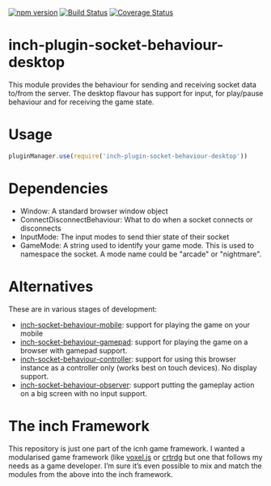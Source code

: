 [![npm version](https://badge.fury.io/js/inch-plugin-socket-behaviour-desktop.svg)](http://badge.fury.io/js/inch-plugin-socket-behaviour-desktop)
[![Build Status](https://travis-ci.org/distributedlife/inch-plugin-socket-behaviour-desktop.svg)](https://travis-ci.org/distributedlife/inch-plugin-socket-behaviour-desktop)
[![Coverage Status](https://img.shields.io/coveralls/distributedlife/inch-plugin-socket-behaviour-desktop.svg)](https://coveralls.io/r/distributedlife/inch-plugin-socket-behaviour-desktop)

# inch-plugin-socket-behaviour-desktop
This module provides the behaviour for sending and receiving socket data to/from the server. The desktop flavour has support for input, for play/pause behaviour and for receiving the game state.

# Usage
```javascript
pluginManager.use(require('inch-plugin-socket-behaviour-desktop'))
```

# Dependencies
- Window: A standard browser window object
- ConnectDisconnectBehaviour: What to do when a socket connects or disconnects
- InputMode: The input modes to send thier state of their socket
- GameMode: A string used to identify your game mode. This is used to namespace the socket. A mode name could be "arcade" or "nightmare".

# Alternatives
These are in various stages of development:

- [inch-socket-behaviour-mobile](https://github.com/distributedlife/inch-socket-behaviour-mobile): support for playing the game on your mobile
- [inch-socket-behaviour-gamepad](https://github.com/distributedlife/inch-socket-behaviour-gamepad): support for playing the game on a browser with gamepad support.
- [inch-socket-behaviour-controller](https://github.com/distributedlife/inch-socket-behaviour-controller): support for using this browser instance as a controller only (works best on touch devices). No display support.
- [inch-socket-behaviour-observer](https://github.com/distributedlife/inch-socket-behaviour-observer): support putting the gameplay action on a big screen with no input support.

# The inch Framework
This repository is just one part of the icnh game framework. I wanted a modularised game framework (like [voxel.js](http://voxeljs.com) or [crtrdg](http://crtrdg.com/) but one that follows my needs as a game developer. I’m sure it’s even possible to mix and match the modules from the above into the inch framework.